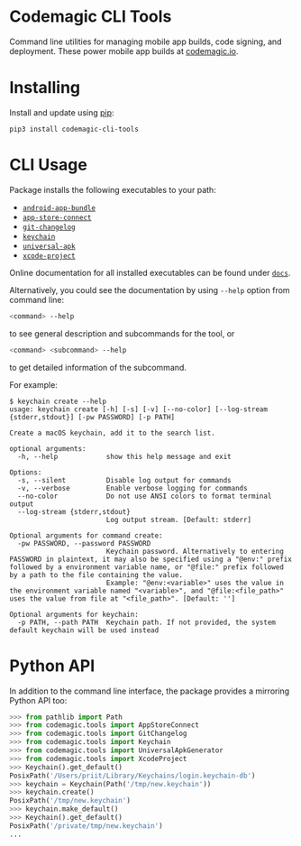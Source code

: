 # Codemagic CLI Tools

Command line utilities for managing mobile app builds, code signing, and deployment. These power mobile app builds at [codemagic.io](https://codemagic.io).

# Installing

Install and update using [pip](https://pip.pypa.io/en/stable/quickstart/):

```
pip3 install codemagic-cli-tools
```

# CLI Usage

Package installs the following executables to your path:

* [`android-app-bundle`](https://github.com/codemagic-ci-cd/cli-tools/blob/master/docs/android-app-bundle/README.md)
* [`app-store-connect`](https://github.com/codemagic-ci-cd/cli-tools/blob/master/docs/app-store-connect/README.md)
* [`git-changelog`](https://github.com/codemagic-ci-cd/cli-tools/blob/master/docs/git-changelog/README.md)
* [`keychain`](https://github.com/codemagic-ci-cd/cli-tools/blob/master/docs/keychain/README.md)
* [`universal-apk`](https://github.com/codemagic-ci-cd/cli-tools/blob/master/docs/universal-apk/README.md)
* [`xcode-project`](https://github.com/codemagic-ci-cd/cli-tools/blob/master/docs/xcode-project/README.md)

Online documentation for all installed executables can be found under
[`docs`](https://github.com/codemagic-ci-cd/cli-tools/tree/master/docs#cli-tools).

Alternatively, you could see the documentation by using `--help` option from command line:

```bash
<command> --help
```
to see general description and subcommands for the tool, or

```bash
<command> <subcommand> --help
```
to get detailed information of the subcommand.
 
For example:

```
$ keychain create --help
usage: keychain create [-h] [-s] [-v] [--no-color] [--log-stream {stderr,stdout}] [-pw PASSWORD] [-p PATH]

Create a macOS keychain, add it to the search list.

optional arguments:
  -h, --help            show this help message and exit

Options:
  -s, --silent          Disable log output for commands
  -v, --verbose         Enable verbose logging for commands
  --no-color            Do not use ANSI colors to format terminal output
  --log-stream {stderr,stdout}
                        Log output stream. [Default: stderr]

Optional arguments for command create:
  -pw PASSWORD, --password PASSWORD
                        Keychain password. Alternatively to entering PASSWORD in plaintext, it may also be specified using a "@env:" prefix followed by a environment variable name, or "@file:" prefix followed by a path to the file containing the value.
                        Example: "@env:<variable>" uses the value in the environment variable named "<variable>", and "@file:<file_path>" uses the value from file at "<file_path>". [Default: '']

Optional arguments for keychain:
  -p PATH, --path PATH  Keychain path. If not provided, the system default keychain will be used instead
```

# Python API

In addition to the command line interface, the package provides a mirroring Python API too:

```python
>>> from pathlib import Path
>>> from codemagic.tools import AppStoreConnect
>>> from codemagic.tools import GitChangelog
>>> from codemagic.tools import Keychain
>>> from codemagic.tools import UniversalApkGenerator
>>> from codemagic.tools import XcodeProject
>>> Keychain().get_default()
PosixPath('/Users/priit/Library/Keychains/login.keychain-db')
>>> keychain = Keychain(Path('/tmp/new.keychain')) 
>>> keychain.create()
PosixPath('/tmp/new.keychain')
>>> keychain.make_default()
>>> Keychain().get_default()                                                                                                                                                                                                                                        
PosixPath('/private/tmp/new.keychain')
...
```
